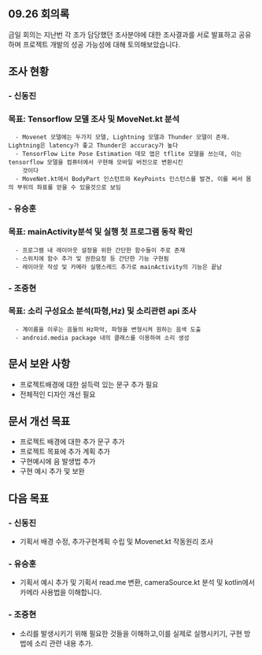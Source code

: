 ## 09.26 회의록
금일 회의는 지난번 각 조가 담당했던 조사분야에 대한 조사결과를 서로 발표하고 공유하며
프로젝트 개발의 성공 가능성에 대해 토의해보았습니다.

## 조사 현황
### - 신동진
### 목표: Tensorflow 모델 조사 및 MoveNet.kt 분석
      - Movenet 모델에는 두가지 모델, Lightning 모델과 Thunder 모델이 존재. Lightning은 latency가 좋고 Thunder은 accuracy가 높다
      - TensorFlow Lite Pose Estimation 데모 앱은 tflite 모델을 쓰는데, 이는 tensorflow 모델을 컴퓨터에서 구현해 모바일 버전으로 변환시킨 
        것이다
      - MoveNet.kt에서 BodyPart 인스턴트와 KeyPoints 인스턴스를 발견, 이를 써서 몸의 부위의 좌표를 얻을 수 있을것으로 보임

### - 유승훈
### 목표: mainActivity분석 및 실행 첫 프로그램 동작 확인 
      - 프로그램 내 레이아웃 설정을 위한 간단한 함수들이 주로 존재
      - 스위치에 함수 추가 및 권한요청 등 간단한 기능 구현됨
      - 레이아웃 작성 및 카메라 실행스레드 추가로 mainActivity의 기능은 끝남
### - 조중현
### 목표: 소리 구성요소 분석(파형,Hz) 및 소리관련 api 조사
      - 계이름을 이루는 음들의 Hz파악, 파형을 변형시켜 원하는 음색 도출
      - android.media package 내의 클래스를 이용하여 소리 생성

## 문서 보완 사항
- 프로젝트배경에 대한 설득력 있는 문구 추가 필요
- 전체적인 디자인 개선 필요

## 문서 개선 목표
- 프로젝트 배경에 대한 추가 문구 추가
- 프로젝트 목표에 추가 계획 추가
- 구현예시에 음 발생법 추가
- 구현 예시 추가 및 보완

## 다음 목표
### - 신동진
  - 기획서 배경 수정, 추가구현계획 수립 및 Movenet.kt 작동원리 조사
### - 유승훈
  - 기획서 예시 추가 및 기획서 read.me 변환, cameraSource.kt 분석 및 kotlin에서 카메라 사용법을 이해합니다.
### - 조중현
  - 소리를 발생시키기 위해 필요한 것들을 이해하고,이를 실제로 실행시키기, 구현 방법에 소리 관련 내용 추가.
